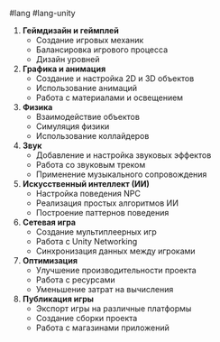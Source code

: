 #lang #lang-unity

1. **Геймдизайн и геймплей**
    - Создание игровых механик
    - Балансировка игрового процесса
    - Дизайн уровней
2. **Графика и анимация**
    - Создание и настройка 2D и 3D объектов
    - Использование анимаций
    - Работа с материалами и освещением
3. **Физика**
    - Взаимодействие объектов
    - Симуляция физики
    - Использование коллайдеров
4. **Звук**
    - Добавление и настройка звуковых эффектов
    - Работа со звуковым треком
    - Применение музыкального сопровождения
5. **Искусственный интеллект (ИИ)**
    - Настройка поведения NPC
    - Реализация простых алгоритмов ИИ
    - Построение паттернов поведения
6. **Сетевая игра**
    - Создание мультиплеерных игр
    - Работа с Unity Networking
    - Синхронизация данных между игроками
7. **Оптимизация**
    - Улучшение производительности проекта
    - Работа с ресурсами
    - Уменьшение затрат на вычисления
8. **Публикация игры**
    - Экспорт игры на различные платформы
    - Создание сборки проекта
    - Работа с магазинами приложений